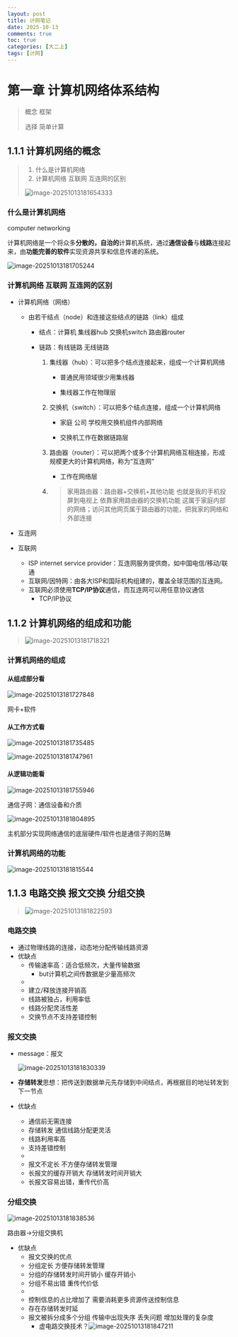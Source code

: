 ```yaml
---
layout: post
title: 计网笔记
date: 2025-10-13
comments: true
toc: true 
categories: [大二上]
tags: [计网]
---
```

# 第一章 计算机网络体系结构

> 概念 框架
>
> 选择 简单计算

## 1.1.1 计算机网络的概念

> 1. 什么是计算机网络
> 2. 计算机网络 互联网 互连网的区别
>
> ![image-20251013181654333](/assets/images/计算机网络/image-20251013181654333.png)

### 什么是计算机网络

computer networking

计算机网络是一个将众多**分散的，自治的**计算机系统，通过**通信设备**与**线路**连接起来，由**功能完善的软件**实现资源共享和信息传递的系统。

![image-20251013181705244](/assets/images/计算机网络/image-20251013181705244.png)

### 计算机网络 互联网 互连网的区别

- 计算机网络（网络）

  - 由若干结点（node）和连接这些结点的链路（link）组成

    - 结点：计算机 集线器hub 交换机switch 路由器router

    - 链路：有线链路 无线链路

      1. 集线器（hub）：可以把多个结点连接起来，组成一个计算机网络

         - 普通民用领域很少用集线器

         - 集线器工作在物理层

      2. 交换机（switch）：可以把多个结点连接，组成一个计算机网络

         - 家庭 公司 学校用交换机组件内部网络

         - 交换机工作在数据链路层

      3. 路由器（router）：可以把两个或多个计算机网络互相连接，形成规模更大的计算机网络，称为“互连网”

         - 工作在网络层

      4. > 家用路由器：路由器+交换机+其他功能
         > 也就是我的手机投屏到电视上 依靠家用路由器的交换机功能 这属于家庭内部的网络；访问其他网页属于路由器的功能，把我家的网络和外部连接

- 互连网
- 互联网
  - ISP internet service provider：互连网服务提供商，如中国电信/移动/联通
  - 互联网/因特网：由各大ISP和国际机构组建的，覆盖全球范围的互连网。
  - 互联网必须使用**TCP/IP协议**通信，而互连网可以用任意协议通信
    - TCP/IP协议

## 1.1.2 计算机网络的组成和功能

> ![image-20251013181718321](/assets/images/计算机网络/image-20251013181718321.png)

### 计算机网络的组成

#### 从组成部分看

![image-20251013181727848](/assets/images/计算机网络/image-20251013181727848.png)

网卡+软件

#### 从工作方式看

![image-20251013181735485](/assets/images/计算机网络/image-20251013181735485.png)

![image-20251013181747961](/assets/images/计算机网络/image-20251013181747961.png)

#### 从逻辑功能看

![image-20251013181755946](/assets/images/计算机网络/image-20251013181755946.png)

通信子网：通信设备和介质

![image-20251013181804895](/assets/images/计算机网络/image-20251013181804895.png)

主机部分实现网络通信的底层硬件/软件也是通信子网的范畴

### 计算机网络的功能

![image-20251013181815544](/assets/images/计算机网络/image-20251013181815544.png)

## 1.1.3 电路交换 报文交换 分组交换

> ![image-20251013181822593](/assets/images/计算机网络/image-20251013181822593.png)

### 电路交换

- 通过物理线路的连接，动态地分配传输线路资源
- 优缺点
  - 传输速率高：适合低频次，大量传输数据
    - but计算机之间传数据是少量高频次
  - 
  - 建立/释放连接开销高
  - 线路被独占，利用率低
  - 线路分配灵活性差
  - 交换节点不支持差错控制

### 报文交换

- message：报文

  ![image-20251013181830339](/assets/images/计算机网络/image-20251013181830339.png)

- **存储转发**思想：把传送到数据单元先存储到中间结点，再根据目的地址转发到下一节点

- 优缺点

  - 通信前无需连接
  - 存储转发 通信线路分配更灵活
  - 线路利用率高
  - 支持差错控制
  - 
  - 报文不定长 不方便存储转发管理
  - 长报文的缓存开销大 存储转发时间开销大
  - 长报文容易出错，重传代价高

### 分组交换

![image-20251013181838536](/assets/images/计算机网络/image-20251013181838536.png)

路由器→分组交换机

- 优缺点
  - 报文交换的优点
  - 分组定长 方便存储转发管理
  - 分组的存储转发时间开销小 缓存开销小
  - 分组不易出错 重传代价低
  - 
  - 控制信息的占比增加了 需要消耗更多资源传送控制信息
  - 存在存储转发时延
  - 报文被拆分成多个分组 传输中出现失序 丢失问题 增加处理的复杂度
    - 虚电路交换技术？![image-20251013181847211](/assets/images/计算机网络/image-20251013181847211.png)











































